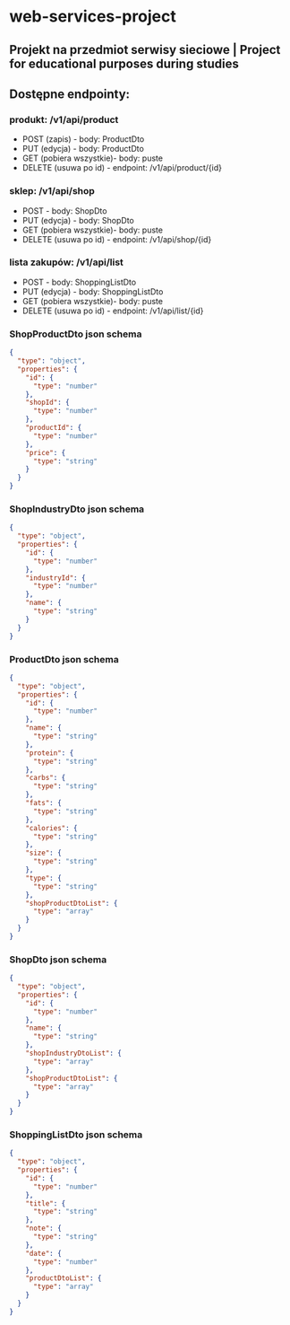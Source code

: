 # web-services-project

## Projekt na przedmiot serwisy sieciowe | Project for educational purposes during studies

## Dostępne endpointy:
### produkt: /v1/api/product
* POST (zapis) - body: ProductDto
* PUT (edycja) - body: ProductDto
* GET (pobiera wszystkie)- body: puste
* DELETE (usuwa po id) - endpoint: /v1/api/product/{id}

### sklep: /v1/api/shop
* POST - body: ShopDto
* PUT (edycja) - body: ShopDto
* GET (pobiera wszystkie)- body: puste
* DELETE (usuwa po id) - endpoint: /v1/api/shop/{id}

### lista zakupów: /v1/api/list
* POST - body: ShoppingListDto
* PUT (edycja) - body: ShoppingListDto
* GET (pobiera wszystkie)- body: puste
* DELETE (usuwa po id) - endpoint: /v1/api/list/{id}


### ShopProductDto json schema

```json
{
  "type": "object",
  "properties": {
    "id": {
      "type": "number"
    },
    "shopId": {
      "type": "number"
    },
    "productId": {
      "type": "number"
    },
    "price": {
      "type": "string"
    }
  }
}
```

### ShopIndustryDto json schema

```json
{
  "type": "object",
  "properties": {
    "id": {
      "type": "number"
    },
    "industryId": {
      "type": "number"
    },
    "name": {
      "type": "string"
    }
  }
}
```

### ProductDto json schema

```json
{
  "type": "object",
  "properties": {
    "id": {
      "type": "number"
    },
    "name": {
      "type": "string"
    },
    "protein": {
      "type": "string"
    },
    "carbs": {
      "type": "string"
    },
    "fats": {
      "type": "string"
    },
    "calories": {
      "type": "string"
    },
    "size": {
      "type": "string"
    },
    "type": {
      "type": "string"
    },
    "shopProductDtoList": {
      "type": "array"
    }
  }
}
```

### ShopDto json schema

```json
{
  "type": "object",
  "properties": {
    "id": {
      "type": "number"
    },
    "name": {
      "type": "string"
    },
    "shopIndustryDtoList": {
      "type": "array"
    },
    "shopProductDtoList": {
      "type": "array"
    }
  }
}
```

### ShoppingListDto json schema

```json
{
  "type": "object",
  "properties": {
    "id": {
      "type": "number"
    },
    "title": {
      "type": "string"
    },
    "note": {
      "type": "string"
    },
    "date": {
      "type": "number"
    },
    "productDtoList": {
      "type": "array"
    }
  }
}
```
